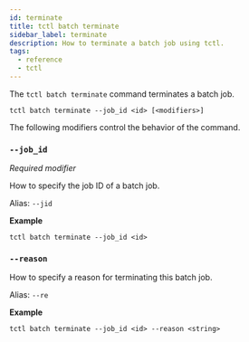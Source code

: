 ```yaml
---
id: terminate
title: tctl batch terminate
sidebar_label: terminate
description: How to terminate a batch job using tctl.
tags:
  - reference
  - tctl
---
```


The `tctl batch terminate` command terminates a batch job.

`tctl batch terminate --job_id <id> [<modifiers>]`

The following modifiers control the behavior of the command.

### `--job_id`

_Required modifier_

How to specify the job ID of a batch job.

Alias: `--jid`

**Example**

```
tctl batch terminate --job_id <id>
```

### `--reason`

How to specify a reason for terminating this batch job.

Alias: `--re`

**Example**

```
tctl batch terminate --job_id <id> --reason <string>
```
